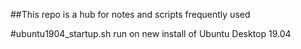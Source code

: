 ##This repo is a hub for notes and scripts frequently used 

#ubuntu1904_startup.sh
	run on new install of Ubuntu Desktop 19.04
